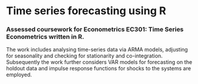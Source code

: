 ﻿# Time series forecasting using R

### Assessed coursework for Econometrics EC301: Time Series Econometrics written in R. 

The work includes analysing time-series data via ARMA models, adjusting for seasonality and checking for stationarity and co-integration. Subsequently the work further considers VAR models for forecasting on the holdout data and impulse response functions for shocks to the systems are employed.
